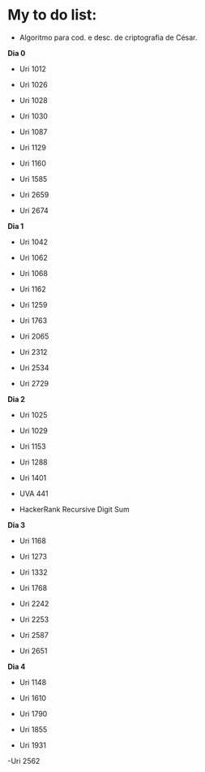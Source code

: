 <h1> My to do list: </h1>

  - Algoritmo para cod. e desc. de criptografia de César.

<b>Dia 0</b>

  - Uri 1012
   
  - Uri 1026
   
  - Uri 1028
   
  - Uri 1030
   
  - Uri 1087
   
  - Uri 1129
   
  - Uri 1160
   
  - Uri 1585
   
  - Uri 2659
   
  - Uri 2674
  

<b>Dia 1</b>  

  - Uri 1042
 
  - Uri 1062
 
  - Uri 1068
 
  - Uri 1162
 
  - Uri 1259
 
  - Uri 1763
 
  - Uri 2065
 
  - Uri 2312
 
  - Uri 2534
 
  - Uri 2729 


<b>Dia 2</b> 

  - Uri 1025
   
  - Uri 1029
   
  - Uri 1153
   
  - Uri 1288
   
  - Uri 1401
   
  - UVA 441
   
  - HackerRank Recursive Digit Sum

<b>Dia 3</b>

  - Uri 1168
   
  - Uri 1273
   
  - Uri 1332
   
  - Uri 1768
   
  - Uri 2242
   
  - Uri 2253
   
  - Uri 2587
   
  - Uri 2651



<b>Dia 4</b>

  - Uri 1148
  
  - Uri 1610
  
  - Uri 1790
  
  - Uri 1855
  
  - Uri 1931
  
  -Uri 2562

